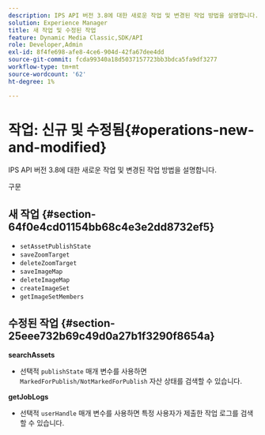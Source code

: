 ```yaml
---
description: IPS API 버전 3.8에 대한 새로운 작업 및 변경된 작업 방법을 설명합니다.
solution: Experience Manager
title: 새 작업 및 수정된 작업
feature: Dynamic Media Classic,SDK/API
role: Developer,Admin
exl-id: 8f4fe698-afe8-4ce6-904d-42fa67dee4dd
source-git-commit: fcda99340a18d5037157723bb3bdca5fa9df3277
workflow-type: tm+mt
source-wordcount: '62'
ht-degree: 1%

---
```


# 작업: 신규 및 수정됨{#operations-new-and-modified}

IPS API 버전 3.8에 대한 새로운 작업 및 변경된 작업 방법을 설명합니다.

구문

## 새 작업 {#section-64f0e4cd01154bb68c4e3e2dd8732ef5}

* `setAssetPublishState`
* `saveZoomTarget`
* `deleteZoomTarget`
* `saveImageMap`
* `deleteImageMap`
* `createImageSet`
* `getImageSetMembers`

## 수정된 작업 {#section-25eee732b69c49d0a27b1f3290f8654a}

**searchAssets**

* 선택적 `publishState` 매개 변수를 사용하면 `MarkedForPublish/NotMarkedForPublish` 자산 상태를 검색할 수 있습니다.

**getJobLogs**

* 선택적 `userHandle` 매개 변수를 사용하면 특정 사용자가 제출한 작업 로그를 검색할 수 있습니다.
